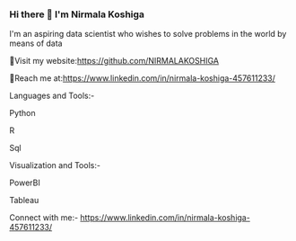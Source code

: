 ### Hi there 👋 I'm Nirmala Koshiga

I'm an aspiring data scientist who wishes to solve problems in the world by means of data



🤗Visit my website:https://github.com/NIRMALAKOSHIGA


👀Reach me at:https://www.linkedin.com/in/nirmala-koshiga-457611233/

Languages and Tools:-


Python

R

Sql


Visualization and Tools:-


PowerBI

Tableau


Connect with me:-
     https://www.linkedin.com/in/nirmala-koshiga-457611233/
